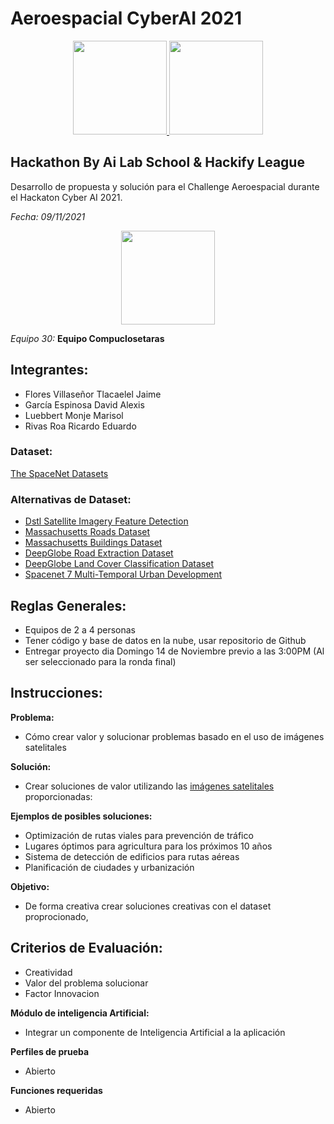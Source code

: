 # Aeroespacial CyberAI 2021
<p align="center">
<a href="https://spacenet.ai/sn6-challenge/"><img src="https://spacenet.ai/wp-content/uploads/2020/02/SN6-main-image-300x300.png" width="150"/> </a>
<a href="https://spacenet.ai/sn6-challenge/"><img src="https://spacenet.ai/wp-content/uploads/2020/02/SN6-image-4-300x300.png" width="150"/> </a>  
</p>


## Hackathon By Ai Lab School & Hackify League 
Desarrollo de propuesta y solución para el Challenge Aeroespacial durante el Hackaton Cyber AI 2021.

_Fecha: 09/11/2021_

<p align="center">
<a href="https://docs.google.com/presentation/d/1YIfNOfVx3-XdMBY0MFbRV-mi9kRZTBTAKLdNjdyoS8Y/edit#slide=id.g7c8002d35b_0_1"><img src="https://media-exp1.licdn.com/dms/image/C560BAQGx1i8oFMeudg/company-logo_200_200/0/1589145540387?e=2159024400&v=beta&t=PyT8o50UTboLv2PMjTJSoVhMkwCBt5Yofv0IRlmJLHs" width="150"/> </a>
</p>

_Equipo 30:_
**Equipo Compuclosetaras** 

## Integrantes:
* Flores Villaseñor Tlacaelel Jaime
* García Espinosa David Alexis
* Luebbert Monje Marisol
* Rivas Roa Ricardo Eduardo



### Dataset:

[The SpaceNet Datasets](https://spacenet.ai/datasets/)

### Alternativas de Dataset:

* [Dstl Satellite Imagery Feature Detection](https://www.kaggle.com/c/dstl-satellite-imagery-feature-detection)
* [Massachusetts Roads Dataset](https://www.kaggle.com/balraj98/massachusetts-roads-dataset)
* [Massachusetts Buildings Dataset](https://www.kaggle.com/balraj98/massachusetts-buildings-dataset)
* [DeepGlobe Road Extraction Dataset](https://www.kaggle.com/balraj98/deepglobe-road-extraction-dataset)
* [DeepGlobe Land Cover Classification Dataset](https://www.kaggle.com/balraj98/deepglobe-land-cover-classification-dataset)
* [Spacenet 7 Multi-Temporal Urban Development](https://www.kaggle.com/amerii/spacenet-7-multitemporal-urban-development)

## Reglas  Generales:

* Equipos de 2 a 4 personas
* Tener código y base de datos en la nube, usar repositorio de Github
* Entregar proyecto dia Domingo 14 de Noviembre previo a las 3:00PM (Al ser seleccionado para la ronda final)

## Instrucciones:

**Problema:**

* Cómo crear valor y solucionar problemas basado en el uso de imágenes satelitales

**Solución:**
* Crear soluciones de valor utilizando las [imágenes satelitales](https://spacenet.ai/datasets/) proporcionadas:

**Ejemplos de posibles soluciones:**

* Optimización de rutas viales para prevención de tráfico
* Lugares óptimos para agricultura para los próximos 10 años
* Sistema de detección de edificios para rutas aéreas
* Planificación de ciudades y urbanización

**Objetivo:**
* De forma creativa crear soluciones creativas con el dataset proprocionado,


## **Criterios de Evaluación:**
* Creatividad
* Valor del problema  solucionar
* Factor Innovacion


**Módulo de inteligencia Artificial:**
* Integrar un componente de Inteligencia Artificial a la aplicación


**Perfiles de prueba**
* Abierto

**Funciones requeridas**
* Abierto
